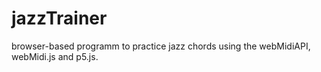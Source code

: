 # jazzTrainer
browser-based programm to practice jazz chords using the webMidiAPI, webMidi.js and p5.js.
